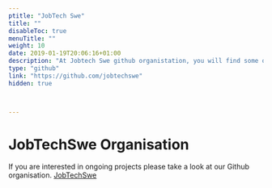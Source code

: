 ```yaml
---
ptitle: "JobTech Swe"
title: ""
disableToc: true
menuTitle: ""
weight: 10
date: 2019-01-19T20:06:16+01:00
description: "At Jobtech Swe github organistation, you will find some of our ongoing projects."
type: "github"
link: "https://github.com/jobtechswe"
hidden: true



---
```


# JobTechSwe Organisation #

If you are interested in ongoing projects please take a look at our Github organisation. [JobTechSwe](https://github.com/jobtechswe)
